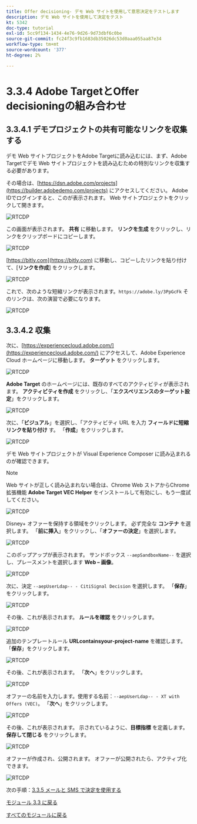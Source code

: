 ```yaml
---
title: Offer decisioning- デモ Web サイトを使用して意思決定をテストします
description: デモ Web サイトを使用して決定をテスト
kt: 5342
doc-type: tutorial
exl-id: 5cc9f134-1434-4e76-9d26-9d73dbf6c0be
source-git-commit: fc24f3c9fb1683db35026dc53d0aaa055aa87e34
workflow-type: tm+mt
source-wordcount: '377'
ht-degree: 2%

---
```


# 3.3.4 Adobe TargetとOffer decisioningの組み合わせ

## 3.3.4.1 デモプロジェクトの共有可能なリンクを収集する

デモ Web サイトプロジェクトをAdobe Targetに読み込むには、まず、Adobe Targetでデモ Web サイトプロジェクトを読み込むための特別なリンクを収集する必要があります。

その場合は、[https://dsn.adobe.com/projects](https://builder.adobedemo.com/projects) にアクセスしてください。 Adobe IDでログインすると、このが表示されます。 Web サイトプロジェクトをクリックして開きます。

![RTCDP](./images/builder1.png)

この画面が表示されます。 **共有** に移動します。 **リンクを生成** をクリックし、リンクをクリップボードにコピーします。

![RTCDP](./images/builder2.png)

[https://bitly.com](https://bitly.com) に移動し、コピーしたリンクを貼り付けて、[**リンクを作成**] をクリックします。

![RTCDP](./images/builder4.png)

これで、次のような短縮リンクが表示されます。`https://adobe.ly/3PpGcFk` そのリンクは、次の演習で必要になります。

![RTCDP](./images/builder5.png)

## 3.3.4.2 収集

次に、[https://experiencecloud.adobe.com/](https://experiencecloud.adobe.com/) にアクセスして、Adobe Experience Cloud ホームページに移動します。 **ターゲット** をクリックします。

![RTCDP](./../../../modules/rtcdp-b2c/module2.3/images/excl.png)

**Adobe Target** のホームページには、既存のすべてのアクティビティが表示されます。 **アクティビティを作成** をクリックし、「**エクスペリエンスのターゲット設定**」をクリックします。

![RTCDP](./../../../modules/rtcdp-b2c/module2.3/images/exclatov.png)

次に、「**ビジュアル**」を選択し、「アクティビティ URL を入力 **フィールドに短縮リンクを貼り付け** す。 「**作成**」をクリックします。

![RTCDP](./images/exclatcrxt1.png)

デモ Web サイトプロジェクトが Visual Experience Composer に読み込まれるのが確認できます。

>[!NOTE]
>
>Web サイトが正しく読み込まれない場合は、Chrome Web ストアからChrome拡張機能 **Adobe Target VEC Helper** をインストールして有効にし、もう一度試してください。

![RTCDP](./images/vec1.png)

Disney+ オファーを保持する領域をクリックします。 必ず完全な **コンテナ** を選択します。 「**前に挿入**」をクリックし、「**オファーの決定**」を選択します。

![RTCDP](./images/vec3.png)

このポップアップが表示されます。 サンドボックス `--aepSandboxName--` を選択し、プレースメントを選択します **Web – 画像**。

![RTCDP](./images/vec4.png)

次に、決定 `--aepUserLdap-- - CitiSignal Decision` を選択します。 「**保存**」をクリックします。

![RTCDP](./images/vec5.png)

その後、これが表示されます。 **ルールを確認** をクリックします。

![RTCDP](./images/vec5a.png)

追加のテンプレートルール **URL****contains****your-project-name** を確認します。 「**保存**」をクリックします。

![RTCDP](./images/vec6.png)

その後、これが表示されます。 「**次へ**」をクリックします。

![RTCDP](./images/vec7.png)

オファーの名前を入力します。使用する名前：`--aepUserLdap-- - XT with Offers (VEC)`。 「**次へ**」をクリックします。

![RTCDP](./images/vec8.png)

その後、これが表示されます。 示されているように、**目標指標** を定義します。 **保存して閉じる** をクリックします。

![RTCDP](./images/vec9.png)

オファーが作成され、公開されます。 オファーが公開されたら、アクティブ化できます。

![RTCDP](./images/vec11.png)

次の手順：[3.3.5 メールと SMS で決定を使用する ](./ex5.md)

[モジュール 3.3 に戻る](./offer-decisioning.md)

[すべてのモジュールに戻る](./../../../overview.md)
